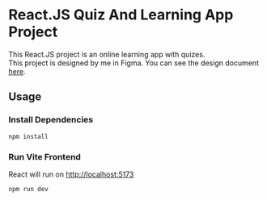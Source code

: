 <h1>React.JS Quiz And Learning App Project</h1>
This React.JS project is an online learning app with quizes.
<br>
This project is designed by me in Figma. You can see the design document <a href="https://www.figma.com/design/RQzprw24rEA2077mjfBuJl/DuyguLingo?node-id=0-1&t=cpnyDRnFVmCupKmV-1">here</a>.
<br>

<h2>Usage</h2>
<h3>Install Dependencies</h3>

```shell
npm install
```

<h3>Run Vite Frontend</h3>
<p>React will run on <a href="http://localhost:5173">http://localhost:5173</a></p>

```shell
npm run dev
```

